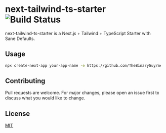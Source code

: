 # next-tailwind-ts-starter ![Build Status](https://img.shields.io/github/workflow/status/TheBinaryGuy/next-tailwind-ts-starter/Node.js%20CI "Build Status")

next-tailwind-ts-starter is a Next.js + Tailwind + TypeScript Starter with Sane Defaults.

## Usage

```bash
npx create-next-app your-app-name -e https://github.com/TheBinaryGuy/next-tailwind-ts-starter
```

## Contributing

Pull requests are welcome. For major changes, please open an issue first to discuss what you would like to change.

## License

[MIT](https://choosealicense.com/licenses/mit/)
